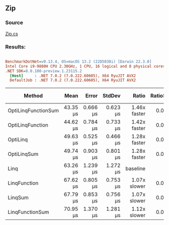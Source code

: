﻿## Zip

### Source
[Zip.cs](../../src/OptiLinq.Benchmark/Zip.cs)

### Results:
``` ini

BenchmarkDotNet=v0.13.4, OS=macOS 13.2 (22D5038i) [Darwin 22.3.0]
Intel Core i9-9880H CPU 2.30GHz, 1 CPU, 16 logical and 8 physical cores
.NET SDK=8.0.100-preview.1.23115.2
  [Host]     : .NET 7.0.2 (7.0.222.60605), X64 RyuJIT AVX2
  DefaultJob : .NET 7.0.2 (7.0.222.60605), X64 RyuJIT AVX2


```
|              Method |     Mean |    Error |   StdDev |        Ratio | RatioSD | Allocated | Alloc Ratio |
|-------------------- |---------:|---------:|---------:|-------------:|--------:|----------:|------------:|
| OptiLinqFunctionSum | 43.35 μs | 0.666 μs | 0.623 μs | 1.46x faster |   0.03x |      72 B |  2.00x less |
|    OptiLinqFunction | 44.62 μs | 0.784 μs | 0.733 μs | 1.42x faster |   0.04x |      32 B |  4.50x less |
|            OptiLinq | 49.63 μs | 0.525 μs | 0.466 μs | 1.28x faster |   0.02x |      32 B |  4.50x less |
|         OptiLinqSum | 49.74 μs | 0.903 μs | 0.801 μs | 1.28x faster |   0.03x |      72 B |  2.00x less |
|                Linq | 63.26 μs | 1.239 μs | 1.272 μs |     baseline |         |     144 B |             |
|        LinqFunction | 67.62 μs | 0.805 μs | 0.753 μs | 1.07x slower |   0.02x |     160 B |  1.11x more |
|             LinqSum | 67.79 μs | 0.853 μs | 0.756 μs | 1.07x slower |   0.02x |     144 B |  1.00x more |
|     LinqFunctionSum | 70.95 μs | 1.370 μs | 1.281 μs | 1.12x slower |   0.04x |     160 B |  1.11x more |
